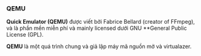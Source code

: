 ### QEMU

**Quick Emulator (QEMU)** được viết bởi Fabrice Bellard (creator of FFmpeg), và là phần mền miễn phí và mainly licensed dưới GNU **General Public License (GPL).

**QEMU** là một quá trình chung và giả lập máy mã nguồn mở và virtualazer.
